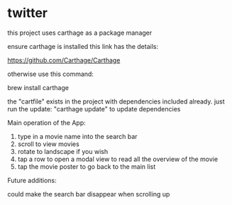 # twitter

this project uses carthage as a package manager

ensure carthage is installed
this link has the details:

https://github.com/Carthage/Carthage

otherwise use this command:

brew install carthage

the "cartfile" exists in the project with dependencies included already. just run the update:
"carthage update" to update dependencies



Main operation of the App:

1) type in a movie name into the search bar
2) scroll to view movies
3) rotate to landscape if you wish
3) tap a row to open a modal view to read all the overview of the movie
4) tap the movie poster to go back to the main list


Future additions:

could make the search bar disappear when scrolling up

